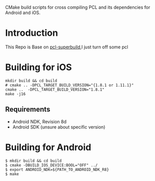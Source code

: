CMake build scripts for cross compiling PCL and its dependencies for Android and iOS.

# Introduction

This Repo is Base on [pcl-superbuild](https://github.com/willperkins/pcl-superbuild),I just turn off some pcl 
# Building for iOS


```
mkdir build && cd build
# cmake .. -DPCL_TARGET_BUILD_VERSION="{1.8.1 or 1.11.1}"
cmake ..  -DPCL_TARGET_BUILD_VERSION="1.8.1"
make -j16
```

## Requirements

- Android NDK, Revision 8d
- Android SDK (unsure about specific version)

# Building for Android

```
$ mkdir build && cd build
$ cmake -DBUILD_IOS_DEVICE:BOOL="OFF" ../
$ export ANDROID_NDK=${PATH_TO_ANDROID_NDK_R8}
$ make
```

